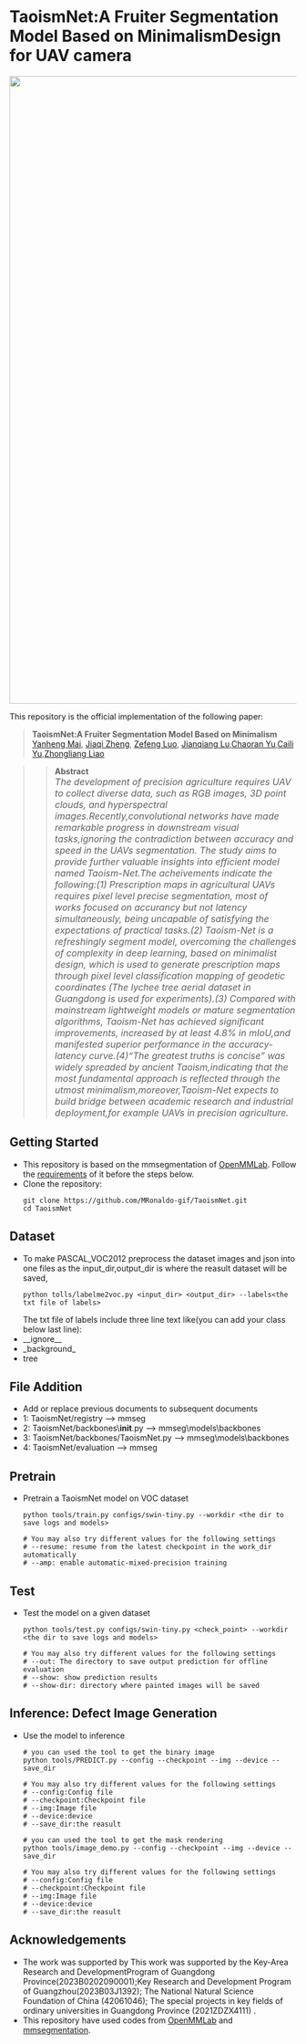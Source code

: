 # TaoismNet:A Fruiter Segmentation Model Based on MinimalismDesign for UAV camera

<img src="https://github.com/MRonaldo-gif/TaoismNet/blob/main/TaoismNet/Technical%20roadmap%20and%20workflow..png" width="1100">

This repository is the official implementation of the following paper:

> **TaoismNet:A Fruiter Segmentation Model Based on Minimalism**<br>
> [Yanheng Mai](https://github.com/MRonaldo-gif), [Jiaqi Zheng](https://github.com/kidous2333), [Zefeng Luo](), [Jianqiang Lu](),[Chaoran Yu](),[Caili Yu](),[Zhongliang Liao]()

> 
> > **Abstract**<br>
> > <font size=3> *The development of precision agriculture requires UAV to collect diverse data, such as
RGB images, 3D point clouds, and hyperspectral images.Recently,convolutional networks have
made remarkable progress in downstream visual tasks,ignoring the contradiction between accuracy
and speed in the UAVs segmentation. The study aims to provide further valuable insights into
efficient model named Taoism-Net.The acheivements indicate the following:(1) Prescription maps in
agricultural UAVs requires pixel level precise segmentation, most of works focused on accurancy
but not latency simultaneously, being uncapable of satisfying the expectations of practical tasks.(2)
Taoism-Net is a refreshingly segment model, overcoming the challenges of complexity in deep
learning, based on minimalist design, which is used to generate prescription maps through pixel level
classification mapping of geodetic coordinates (The lychee tree aerial dataset in Guangdong is used for
experiments).(3) Compared with mainstream lightweight models or mature segmentation algorithms,
Taoism-Net has achieved significant improvements, increased by at least 4.8% in mIoU,and manifested
superior performance in the accuracy-latency curve.(4)“The greatest truths is concise” was widely
spreaded by ancient Taoism,indicating that the most fundamental approach is reflected through the
utmost minimalism,moreover,Taoism-Net expects to build bridge between academic research and
industrial deployment,for example UAVs in precision agriculture.*</font>



## Getting Started

- This repository is based on the mmsegmentation of [OpenMMLab](https://openmmlab.com/). Follow the [requirements](https://github.com/NVlabs/stylegan2-ada-pytorch#requirements) of it before the steps below. 
- Clone the repository:
    ```shell
    git clone https://github.com/MRonaldo-gif/TaoismNet.git
    cd TaoismNet
    ```
    
## Dataset

- To make PASCAL_VOC2012 preprocess the dataset images and json into one files as the input_dir,output_dir is where the reasult dataset will be saved,
    ```shell
    python tolls/labelme2voc.py <input_dir> <output_dir> --labels<the txt file of labels>
    ```
    The txt file of labels include three line text like(you can add your class below last line):
- \_\_ignore__
- \_background_
- tree
## File Addition

- Add or replace previous documents to subsequent documents
- 1: TaoismNet/registry --> mmseg
- 2: TaoismNet/backbones\\__init__.py --> mmseg\models\backbones
- 3: TaoismNet/backbones/TaoismNet.py --> mmseg\models\backbones
- 4: TaoismNet/evaluation --> mmseg
## Pretrain

- Pretrain a TaoismNet model on VOC dataset
    ```shell
    python tools/train.py configs/swin-tiny.py --workdir <the dir to save logs and models> 
    
    # You may also try different values for the following settings
    # --resume: resume from the latest checkpoint in the work_dir automatically
    # --amp: enable automatic-mixed-precision training
  ```

## Test
- Test the model on a given dataset
    ```shell
    python tools/test.py configs/swin-tiny.py <check_point> --workdir <the dir to save logs and models>
 
    # You may also try different values for the following settings
    # --out: The directory to save output prediction for offline evaluation
    # --show: show prediction results
    # --show-dir: directory where painted images will be saved
    ```
## Inference: Defect Image Generation

- Use the model to inference
    ```shell
    # you can used the tool to get the binary image
    python tools/PREDICT.py --config --checkpoint --img --device --save_dir
 
    # You may also try different values for the following settings
    # --config:Config file
    # --checkpoint:Checkpoint file
    # --img:Image file
    # --device:device
    # --save_dir:the reasult
   
    # you can used the tool to get the mask rendering
    python tools/image_demo.py --config --checkpoint --img --device --save_dir
 
    # You may also try different values for the following settings
    # --config:Config file
    # --checkpoint:Checkpoint file
    # --img:Image file
    # --device:device
    # --save_dir:the reasult
    ```
  



## Acknowledgements

- The work was supported by This work was supported by the Key-Area Research and DevelopmentProgram of Guangdong Province(2023B0202090001);Key Research and Development Program of Guangzhou(2023B03J1392); The National Natural Science Foundation of China (42061046); The special projects in
key fields of ordinary universities in Guangdong Province (2021ZDZX4111) .
- This repository have used codes from [OpenMMLab](https://openmmlab.com/) and [mmsegmentation]([https://github.com/richzhang/PerceptualSimilarity](https://github.com/open-mmlab/mmsegmentation)).
